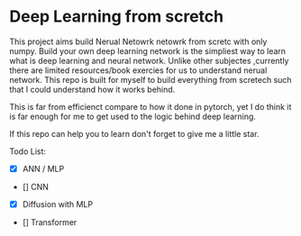 # Deep Learning from scretch
This project aims build Nerual Netowrk netowrk from scretc with only numpy.
Build your own deep learning network is the simpliest way to learn what is deep learning and neural network. Unlike other subjectes ,currently there are limited resources/book exercies for us to understand nerual network. This repo is built for myself to build everything from scretech such that I could understand how it works behind. 

This is far from efficienct compare to how it done in pytorch, yet I do think it is far enough for me to get used to the logic behind deep learning.

If this repo can help you to learn don't forget to give me a little star. 


Todo List:
- [x] ANN / MLP 
- [] CNN
- [x] Diffusion with MLP
- [] Transformer 